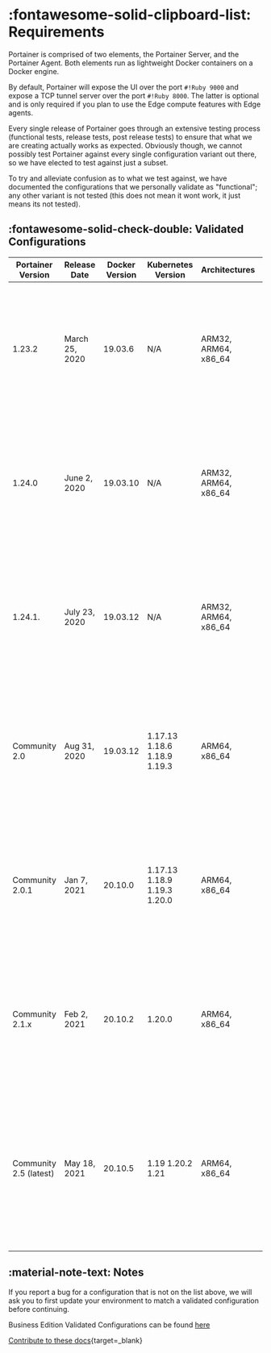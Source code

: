 # :fontawesome-solid-clipboard-list: Requirements
Portainer is comprised of two elements, the Portainer Server, and the Portainer Agent. Both elements run as lightweight Docker containers on a Docker engine.


By default, Portainer will expose the UI over the port `#!Ruby 9000` and expose a TCP tunnel server over the port `#!Ruby 8000`. The latter is optional and is only required if you plan to use the Edge compute features with Edge agents.

Every single release of Portainer goes through an extensive testing process (functional tests, release tests, post release tests) to ensure that what we are creating actually works as expected. Obviously though, we cannot possibly test Portainer against every single configuration variant out there, so we have elected to test against just a subset.

To try and alleviate confusion as to what we test against, we have documented the configurations that we personally validate as "functional"; any other variant is not tested (this does not mean it wont work, it just means its not tested). 

## :fontawesome-solid-check-double: Validated Configurations

| Portainer Version        | Release Date   | Docker Version | Kubernetes Version           | Architectures        | Operating Systems                                                                                        |
|--------------------------|----------------|----------------|------------------------------|----------------------|----------------------------------------------------------------------------------------------------------|
| 1.23.2                   | March 25, 2020 | 19.03.6        | N/A                          | ARM32, ARM64, x86_64 | Windows 10 Windows Containers, WSL1 Windows Server 2019, Release 1809 Ubuntu 18.04 & CentOS7             |
| 1.24.0                   | June 2, 2020   | 19.03.10       | N/A                          | ARM32, ARM64, x86_64 | Windows 10 Windows Containers, WSL1 Windows Server 2019, Release 1809 Ubuntu 18.04 & CentOS7             |
| 1.24.1.                  | July 23, 2020  | 19.03.12       | N/A                          | ARM32, ARM64, x86_64 | Windows 10 Windows Containers, WSL1 Windows Server 2019, Release 1809 Ubuntu 18.04 & CentOS 7            |
| Community 2.0            | Aug 31, 2020   | 19.03.12       | 1.17.13 1.18.6 1.18.9 1.19.3 | ARM64, x86_64        | Windows 10 WSL2 "Docker Desktop Default Distro" Windows Server 2019 Release 1809 Ubuntu 18.04 |
| Community 2.0.1          | Jan 7, 2021    | 20.10.0        | 1.17.13 1.18.9 1.19.3 1.20.0 | ARM64, x86_64        | Windows 10 WSL2 "Docker Desktop Default Distro" Windows Server 2019 release 1809 Ubuntu 18.04 |
| Community 2.1.x          | Feb 2, 2021    | 20.10.2        | 1.20.0                       | ARM64, x86_64        | Windows 10 WSL2 "Docker Desktop Default Distro" Windows Server 2019 release 1809 Ubuntu 18.04 |
| Community 2.5 (latest)   | May 18, 2021   | 20.10.5        | 1.19 1.20.2 1.21             | ARM64, x86_64        | Ubuntu 21.04*, Ubuntu 18.04 LTS, Windows 10 (version 1809) + WSL2, Windows Server 2019 (version 1809) + Windows Containers |
                 
## :material-note-text: Notes

If you report a bug for a configuration that is not on the list above, we will ask you to first update your environment to match a validated configuration before continuing.

Business Edition Validated Configurations can be found [here](https://documentation.portainer.io/v2.0-be/deploy/requirements/)

[Contribute to these docs](https://github.com/portainer/portainer-docs/blob/master/contributing.md){target=_blank}
